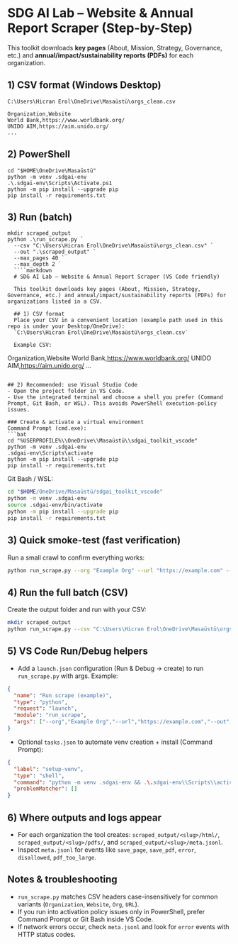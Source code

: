 # SDG AI Lab – Website & Annual Report Scraper (Step-by-Step)

This toolkit downloads **key pages** (About, Mission, Strategy, Governance, etc.) and **annual/impact/sustainability reports (PDFs)** for each organization.

## 1) CSV format (Windows Desktop)
`C:\Users\Hicran Erol\OneDrive\Masaüstü\orgs_clean.csv`
```
Organization,Website
World Bank,https://www.worldbank.org/
UNIDO AIM,https://aim.unido.org/
...
```

## 2) PowerShell
```
cd "$HOME\OneDrive\Masaüstü"
python -m venv .sdgai-env
.\.sdgai-env\Scripts\Activate.ps1
python -m pip install --upgrade pip
pip install -r requirements.txt
```

## 3) Run (batch)
```
mkdir scraped_output
python .\run_scrape.py `
  --csv "C:\Users\Hicran Erol\OneDrive\Masaüstü\orgs_clean.csv" `
  --out ".\scraped_output" `
  --max_pages 40 `
  --max_depth 2 `
  ````markdown
  # SDG AI Lab – Website & Annual Report Scraper (VS Code friendly)

  This toolkit downloads key pages (About, Mission, Strategy, Governance, etc.) and annual/impact/sustainability reports (PDFs) for organizations listed in a CSV.

  ## 1) CSV format
  Place your CSV in a convenient location (example path used in this repo is under your Desktop/OneDrive):
  `C:\Users\Hicran Erol\OneDrive\Masaüstü\orgs_clean.csv`

  Example CSV:
  ```
  Organization,Website
  World Bank,https://www.worldbank.org/
  UNIDO AIM,https://aim.unido.org/
  ...
  ```

  ## 2) Recommended: use Visual Studio Code
  - Open the project folder in VS Code.
  - Use the integrated terminal and choose a shell you prefer (Command Prompt, Git Bash, or WSL). This avoids PowerShell execution-policy issues.

  ### Create & activate a virtual environment
  Command Prompt (cmd.exe):
  ```bat
  cd "%USERPROFILE%\\OneDrive\\Masaüstü\\sdgai_toolkit_vscode"
  python -m venv .sdgai-env
  .sdgai-env\Scripts\activate
  python -m pip install --upgrade pip
  pip install -r requirements.txt
  ```

  Git Bash / WSL:
  ```bash
  cd "$HOME/OneDrive/Masaüstü/sdgai_toolkit_vscode"
  python -m venv .sdgai-env
  source .sdgai-env/bin/activate
  python -m pip install --upgrade pip
  pip install -r requirements.txt
  ```

  ## 3) Quick smoke-test (fast verification)
  Run a small crawl to confirm everything works:
  ```bash
  python run_scrape.py --org "Example Org" --url "https://example.com" --out "./scraped_output" --max_pages 5 --max_depth 1 --delay 1.0
  ```

  ## 4) Run the full batch (CSV)
  Create the output folder and run with your CSV:
  ```bash
  mkdir scraped_output
  python run_scrape.py --csv "C:\Users\Hicran Erol\OneDrive\Masaüstü\orgs_clean.csv" --out "./scraped_output" --max_pages 40 --max_depth 2 --delay 1.5
  ```

  ## 5) VS Code Run/Debug helpers
  - Add a `launch.json` configuration (Run & Debug → create) to run `run_scrape.py` with args. Example:
  ```json
  {
    "name": "Run scrape (example)",
    "type": "python",
    "request": "launch",
    "module": "run_scrape",
    "args": ["--org","Example Org","--url","https://example.com","--out","${workspaceFolder}/scraped_output","--max_pages","5","--max_depth","1","--delay","1.0"]
  }
  ```

  - Optional `tasks.json` to automate venv creation + install (Command Prompt):
  ```json
  {
    "label": "setup-venv",
    "type": "shell",
    "command": "python -m venv .sdgai-env && .\.sdgai-env\\Scripts\\activate && python -m pip install --upgrade pip && pip install -r requirements.txt",
    "problemMatcher": []
  }
  ```

  ## 6) Where outputs and logs appear
  - For each organization the tool creates: `scraped_output/<slug>/html/`, `scraped_output/<slug>/pdfs/`, and `scraped_output/<slug>/meta.jsonl`.
  - Inspect `meta.jsonl` for events like `save_page`, `save_pdf`, `error`, `disallowed`, `pdf_too_large`.

  ## Notes & troubleshooting
  - `run_scrape.py` matches CSV headers case-insensitively for common variants (`Organization`, `Website`, `Org`, `URL`).
  - If you run into activation policy issues only in PowerShell, prefer Command Prompt or Git Bash inside VS Code.
  - If network errors occur, check `meta.jsonl` and look for `error` events with HTTP status codes.

  ````
